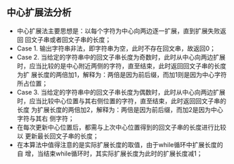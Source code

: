 ## 中心扩展法分析 ##

- 中心扩展法主要思想是：以每个字符为中心向两边逐一扩展，直到扩展失败返回
回文子串或者回文子串的长度；
- Case 1. 输出字符串非法，即字符串为空，此时不存在回文串，故返回0；
- Case 2. 当给定的字符串中的回文子串长度为奇数时，此时从中心向两边扩展
时，应当比较的是中心附近两侧的字符，直至结束，此时返回回文子串的长度为扩
展长度的两倍加1，解释为：两倍是因为前后缀，而加1则是因为中心字符所占位置；
- Case 3. 当给定的字符串中的回文子串长度为偶数时，此时从中心向两边扩展
时，应当比较中心位置与其右侧位置的字符，直至结束，此时返回回文子串的长度
为扩展长度的两倍加2，解释为：两倍是因为前后缀，而加2是因为中心字符与其右
侧字符；
- 在每次更新中心位置后，都需与上次中心位置得到的回文子串的长度进行比较以
更新最长回文子串的长度；
- 在本算法中值得注意的是实际扩展长度的取值，由于while循环中扩展长度的自
增，当结束while循环时，其实际扩展长度为此时的扩展长度减1；